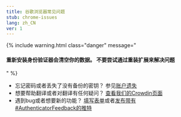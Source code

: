 ```yaml
---
title: 谷歌浏览器常见问题
stub: chrome-issues
lang: zh_CN
ver: 1
---
```

{% include warning.html class="danger" message="

#### 重新安装身份验证器会清空你的数据。 不要尝试通过重装扩展来解决问题

" %}

- 忘记密码或者丢失了没有备份的密钥？ 参见[账户遗失](lost-codes)
- 想要帮助翻译或者对翻译有任何疑问？ [查看我们的Crowdin页面](https://crowdin.com/project/authenticator-firefox)
- 遇到bug或者想要新的功能？ [填写表单](https://github.com/Authenticator-Extension/Authenticator/issues/new/choose)或者[发布带有#AuthenticatorFeedback的推特](https://twitter.com/intent/tweet?hashtags=AuthenticatorFeedback)